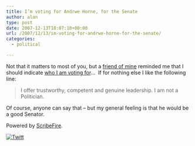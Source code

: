 ```yaml
---
title: I’m voting for Andrwe Horne, for the Senate
author: alan
type: post
date: 2007-12-13T18:07:10+00:00
url: /2007/12/13/im-voting-for-andrwe-horne-for-the-senate/
categories:
  - political

---
```

Not that it matters to most of you, but a [friend of mine][1] reminded me that I should indicate [who I am voting for][2]&#8230;&nbsp; If for nothing else I like the following line:

> I offer trustworthy, competent and genuine leadership. I am not a Politician.

Of course, anyone can say that &#8211; but my general feeling is that he would be a good Senator.

<p class="poweredbyperformancing">
  Powered by <a href="http://scribefire.com/">ScribeFire</a>.
</p>

<div class="twttr_button">
  <a href="http://twitter.com/share?url=https://zeroasterisk.com/2007/12/13/im-voting-for-andrwe-horne-for-the-senate/&text=I%27m+voting+for+Andrwe+Horne%2C+for+the+Senate" target="_blank" title="Click here if you like this article."> <img src="http://zeroasterisk.com/wp-content/plugins/twitter-plugin/images/twitt.gif" alt="Twitt" /> </a>
</div>

 [1]: http://blackwednesday.com
 [2]: http://andrewhorne.org/main/